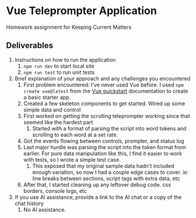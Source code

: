 # Vue Teleprompter Application

Homework assignment for Keeping Current Matters

## Deliverables

1. Instructions on how to run the application
   1. `npm run dev` to start local site
   2. `npm run test` to run unit tests
2. Brief explanation of your approach and any challenges you encountered
   1. First problem encountered: I've never used Vue before. I used `npm create vue@latest` from the [Vue quickstart](https://vuejs.org/guide/quick-start.html) documentation to create a basic starter app.
   2. Created a few skeleton components to get started. Wired up some simple data and control
   3. First worked on getting the scrolling teleprompter working since that seemed like the hardest part
      1. Started with a format of parsing the script into word tokens and scrolling to each word at a set rate.
   4. Got the events flowing between controls, prompter, and status log
   5. Last major hurdle was parsing the script into the token format from earlier. For pure data manipulation like this, I find it easier to work with tests, so I wrote a simple test case.
      1. This exposed that my original sample data hadn't included enough variation, so now I had a couple edge cases to cover. ie: line breaks between sections, script tags with extra data, etc
   6. After that, I started cleaning up any leftover debug code. css borders, console logs, etc
3. If you use AI assistance, provide a link to the AI chat or a copy of the chat history
   1. No AI assistance.
